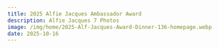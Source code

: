 ```yaml
---
title: 2025 Alfie Jacques Ambassador Award
description: Alfie Jacques 7 Photos
image: /img/home/2025-Alf-Jacques-Award-Dinner-136-homepage.webp
date: 2025-10-16
---
```


